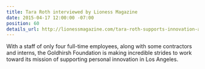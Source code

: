 ```yaml
---
title: Tara Roth interviewed by Lioness Magazine
date: 2015-04-17 12:00:00 -07:00
position: 60
details_url: http://lionessmagazine.com/tara-roth-supports-innovation-at-the-goldhirsh-foundation/
---
```


With a staff of only four full-time employees, along with some contractors and interns, the Goldhirsh Foundation is making incredible strides to work toward its mission of supporting personal innovation in Los Angeles.

